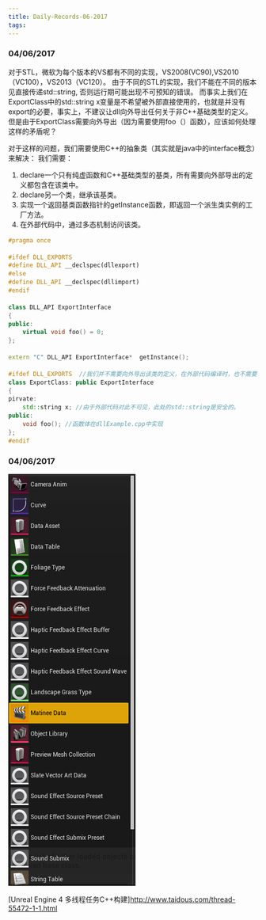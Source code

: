 ```yaml
---
title: Daily-Records-06-2017
tags:
---
```


### 04/06/2017

 对于STL，微软为每个版本的VS都有不同的实现，VS2008(VC90),VS2010（VC100），VS2013（VC120）。
由于不同的STL的实现，我们不能在不同的版本见直接传递std::string, 否则运行期可能出现不可预知的错误。
而事实上我们在ExportClass中的std::string x变量是不希望被外部直接使用的，也就是并没有export的必要，事实上，不建议让dll向外导出任何关于非C++基础类型的定义。
但是由于ExportClass需要向外导出（因为需要使用foo（）函数），应该如何处理这样的矛盾呢？

对于这样的问题，我们需要使用C++的抽象类（其实就是java中的interface概念）来解决：
我们需要：
1. declare一个只有纯虚函数和C++基础类型的基类，所有需要向外部导出的定义都包含在该类中。
2. declare另一个类，继承该基类。
3. 实现一个返回基类函数指针的getInstance函数，即返回一个派生类实例的工厂方法。
4. 在外部代码中，通过多态机制访问该类。
```cpp
#pragma once

#ifdef DLL_EXPORTS
#define DLL_API __declspec(dllexport)
#else
#define DLL_API __declspec(dllimport)
#endif

class DLL_API ExportInterface
{
public:
    virtual void foo() = 0;
};

extern "C" DLL_API ExportInterface*  getInstance();

#ifdef DLL_EXPORTS  //我们并不需要向外导出该类的定义，在外部代码编译时，也不需要包含此类的定义。
class ExportClass: public ExportInterface
{
pirvate:
    std::string x; //由于外部代码对此不可见，此处的std::string是安全的。
public:
    void foo(); //函数体在dllExample.cpp中实现
};
#endif
```


### 04/06/2017
![](Daily-Records-06-2017\2017-06-25-11-45-35.png)


[Unreal Engine 4 多线程任务C++构建]http://www.taidous.com/thread-55472-1-1.html
